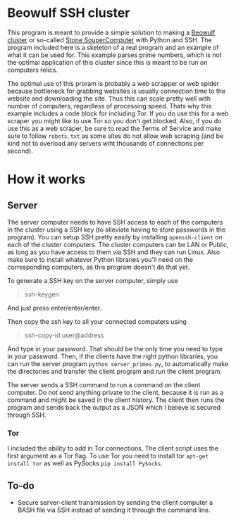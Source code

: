 # Beowulf SSH cluster

This program is meant to provide a simple solution to making a [Beowulf cluster](http://en.wikipedia.org/wiki/Beowulf_cluster) or so-called [Stone SouperComputer](http://www.extremelinux.info/stonesoup/) with Python and SSH. The program included here is a skeleton of a real program and an example of what it can be used for. This example parses prime numbers, which is not the optimal application of this cluster since this is meant to be run on computers relics. 

The optimal use of this proram is probably a web scrapper or web spider because bottleneck for grabbing websites is usually connection time to the website and downloading the site. Thus this can scale pretty well with number of computers, regardless of processing speed. Thats why this example includes a code block for including Tor. If you do use this for a web scraper you might like to use Tor so you don't get blocked. Also, if you do use this as a web scraper, be sure to read the Terms of Service and make sure to follow ```robots.txt``` as some sites do not allow web scraping (and be kind not to overload any servers wiht thousands of connections per second).

# How it works

## Server

The server computer needs to have SSH access to each of the computers in the cluster using a SSH key (to alleviate having to store passwords in the program). You can setup SSH pretty easily by installing ```openssh-client``` on each of the cluster computers. The cluster computers can be LAN or Public, as long as you have access to them via SSH and they can run Linux. Also make sure to install whatever Python libraries you'll need on the corresponding computers, as this program doesn't do that yet.

To generate a SSH key on the server computer, simply use

> ssh-keygen

And just press enter/enter/enter.

Then copy the ssh key to all your connected computers using

> ssh-copy-id user@address

And type in your password. That should be the only time you need to type in your password. Then, if the clients have the right python libraries, you can run the server program ```python server_primes.py```, to automatically make the directories and transfer the client program and run the client program.

The server sends a SSH command to run a command on the client computer. Do not send anything private to the client, because it is run as a command and might be saved in the client history. The client then runs the program and sends back the output as a JSON which I believe is secured through SSH. 

### Tor

I included the ability to add in Tor connections. The client script uses the first argument as a Tor flag. To use Tor you need to install tor ```apt-get install tor``` as well as PySocks ```pip install PySocks```.

## To-do

- Secure server-client transmission by sending the client computer a BASH file via SSH instead of sending it through the command line.
